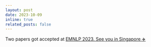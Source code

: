 ```yaml
---
layout: post
date: 2023-10-09
inline: true
related_posts: false
---
```


Two papers got accepted at <a href="https://2023.emnlp.org/">EMNLP 2023. See you in Singapore :airplane:
